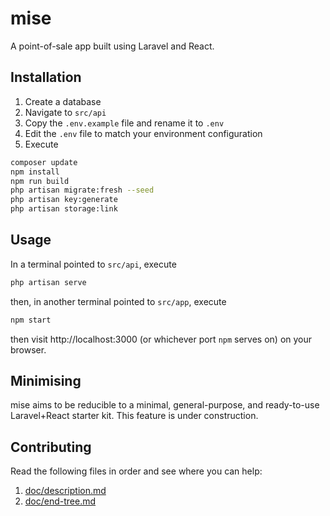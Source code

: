 # mise
A point-of-sale app built using Laravel and React.

## Installation
1. Create a database
2. Navigate to ```src/api```
3. Copy the ```.env.example``` file and rename it to ```.env```
4. Edit the ```.env``` file to match your environment configuration
5. Execute
```bash
composer update
npm install
npm run build
php artisan migrate:fresh --seed
php artisan key:generate
php artisan storage:link
```

## Usage
In a terminal pointed to ```src/api```, execute
```bash
php artisan serve
```
then, in another terminal pointed to ```src/app```, execute
```bash
npm start
```
then visit http://localhost:3000 (or whichever port ```npm``` serves on) on your browser.

## Minimising
mise aims to be reducible to a minimal, general-purpose, and ready-to-use Laravel+React starter kit. This feature is under construction.

## Contributing
Read the following files in order and see where you can help:
1. [doc/description.md](doc/description.md)
2. [doc/end-tree.md](doc/end-tree.md)
